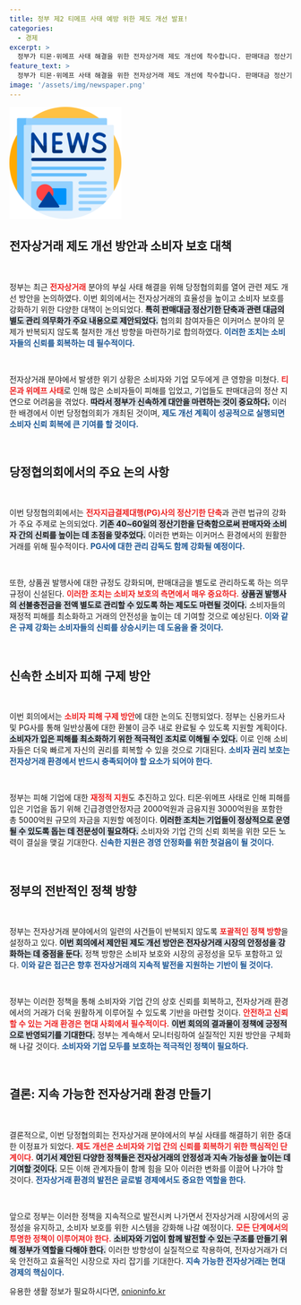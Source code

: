 ```yaml
---
title: 정부 제2 티메프 사태 예방 위한 제도 개선 발표!
categories:
  - 경제
excerpt: >
  정부가 티몬·위메프 사태 해결을 위한 전자상거래 제도 개선에 착수합니다. 판매대금 정산기한을 단축하고, 즉각적인 소비자 환불 조치를 약속하며, 긴급 자금 지원도 추진 중입니다. 소비자 권리 보호를 위한 강력한 대책이 예고됩니다!
feature_text: >
  정부가 티몬·위메프 사태 해결을 위한 전자상거래 제도 개선에 착수합니다. 판매대금 정산기한을 단축하고, 즉각적인 소비자 환불 조치를 약속하며, 긴급 자금 지원도 추진 중입니다. 소비자 권리 보호를 위한 강력한 대책이 예고됩니다!
image: '/assets/img/newspaper.png'
---
```


<p><img src="/assets/img/newspaper.png" alt="kimp 속보" /></p>

<h2 data-ke-size="size26">전자상거래 제도 개선 방안과 소비자 보호 대책</h2>

<p data-ke-size="size16">&nbsp;</p>

<p>정부는 최근 <b><span style="color: #ee2323;">전자상거래</span></b> 분야의 부실 사태 해결을 위해 당정협의회를 열어 관련 제도 개선 방안을 논의하였다. 이번 회의에서는 전자상거래의 효율성을 높이고 소비자 보호를 강화하기 위한 다양한 대책이 논의되었다. <b><span style="background-color: #21538527;">특히 판매대금 정산기한 단축과 관련 대금의 별도 관리 의무화가 주요 내용으로 제안되었다.</span></b> 협의회 참여자들은 이커머스 분야의 문제가 반복되지 않도록 철저한 개선 방향을 마련하기로 합의하였다. <b><span style="color: #1a5490;">이러한 조치는 소비자들의 신뢰를 회복하는 데 필수적이다.</span></b></p>

<p data-ke-size="size16">&nbsp;</p>

<p>전자상거래 분야에서 발생한 위기 상황은 소비자와 기업 모두에게 큰 영향을 미쳤다. <b><span style="color: #ee2323;">티몬과 위메프 사태</span></b>로 인해 많은 소비자들이 피해를 입었고, 기업들도 판매대금의 정산 지연으로 어려움을 겪었다. <b><span style="background-color: #21538527;">따라서 정부가 신속하게 대안을 마련하는 것이 중요하다.</span></b> 이러한 배경에서 이번 당정협의회가 개최된 것이며, <b><span style="color: #1a5490;">제도 개선 계획이 성공적으로 실행되면 소비자 신뢰 회복에 큰 기여를 할 것이다.</span></b></p>

<p data-ke-size="size16">&nbsp;</p>

<h2 data-ke-size="size26">당정협의회에서의 주요 논의 사항</h2>

<p data-ke-size="size16">&nbsp;</p>

<p>이번 당정협의회에서는 <b><span style="color: #ee2323;">전자지급결제대행(PG)사의 정산기한 단축</span></b>과 관련 법규의 강화가 주요 주제로 논의되었다. <b><span style="background-color: #21538527;">기존 40~60일의 정산기한을 단축함으로써 판매자와 소비자 간의 신뢰를 높이는 데 초점을 맞추었다.</span></b> 이러한 변화는 이커머스 환경에서의 원활한 거래를 위해 필수적이다. <b><span style="color: #1a5490;">PG사에 대한 관리 감독도 함께 강화될 예정이다.</span></b></p>

<p data-ke-size="size16">&nbsp;</p>

<p>또한, 상품권 발행사에 대한 규정도 강화되며, 판매대금을 별도로 관리하도록 하는 의무 규정이 신설된다. <b><span style="color: #ee2323;">이러한 조치는 소비자 보호의 측면에서 매우 중요하다.</span></b> <b><span style="background-color: #21538527;">상품권 발행사의 선불충전금을 전액 별도로 관리할 수 있도록 하는 제도도 마련될 것이다.</span></b> 소비자들의 재정적 피해를 최소화하고 거래의 안전성을 높이는 데 기여할 것으로 예상된다. <b><span style="color: #1a5490;">이와 같은 규제 강화는 소비자들의 신뢰를 상승시키는 데 도움을 줄 것이다.</span></b></p>

<p data-ke-size="size16">&nbsp;</p>

<h2 data-ke-size="size26">신속한 소비자 피해 구제 방안</h2>

<p data-ke-size="size16">&nbsp;</p>

<p>이번 회의에서는 <b><span style="color: #ee2323;">소비자 피해 구제 방안</span></b>에 대한 논의도 진행되었다. 정부는 신용카드사 및 PG사를 통해 일반상품에 대한 환불이 금주 내로 완료될 수 있도록 지원할 계획이다. <b><span style="background-color: #21538527;">소비자가 입은 피해를 최소화하기 위한 적극적인 조치로 이해될 수 있다.</span></b> 이로 인해 소비자들은 더욱 빠르게 자신의 권리를 회복할 수 있을 것으로 기대된다. <b><span style="color: #1a5490;">소비자 권리 보호는 전자상거래 환경에서 반드시 충족되어야 할 요소가 되어야 한다.</span></b></p>

<p data-ke-size="size16">&nbsp;</p>

<p>정부는 피해 기업에 대한 <b><span style="color: #ee2323;">재정적 지원</span></b>도 추진하고 있다. 티몬·위메프 사태로 인해 피해를 입은 기업을 돕기 위해 긴급경영안정자금 2000억원과 금융지원 3000억원을 포함한 총 5000억원 규모의 자금을 지원할 예정이다. <b><span style="background-color: #21538527;">이러한 조치는 기업들이 정상적으로 운영될 수 있도록 돕는 데 전문성이 필요하다.</span></b> 소비자와 기업 간의 신뢰 회복을 위한 모든 노력이 결실을 맺길 기대한다. <b><span style="color: #1a5490;">신속한 지원은 경영 안정화를 위한 첫걸음이 될 것이다.</span></b></p>

<p data-ke-size="size16">&nbsp;</p>

<h2 data-ke-size="size26">정부의 전반적인 정책 방향</h2>

<p data-ke-size="size16">&nbsp;</p>

<p>정부는 전자상거래 분야에서의 일련의 사건들이 반복되지 않도록 <b><span style="color: #ee2323;">포괄적인 정책 방향</span></b>을 설정하고 있다. <b><span style="background-color: #21538527;">이번 회의에서 제안된 제도 개선 방안은 전자상거래 시장의 안정성을 강화하는 데 중점을 둔다.</span></b> 정책 방향은 소비자 보호와 시장의 공정성을 모두 포함하고 있다. <b><span style="color: #1a5490;">이와 같은 접근은 향후 전자상거래의 지속적 발전을 지원하는 기반이 될 것이다.</span></b></p>

<p data-ke-size="size16">&nbsp;</p>

<p>정부는 이러한 정책을 통해 소비자와 기업 간의 상호 신뢰를 회복하고, 전자상거래 환경에서의 거래가 더욱 원활하게 이루어질 수 있도록 기반을 마련할 것이다. <b><span style="color: #ee2323;">안전하고 신뢰할 수 있는 거래 환경은 현대 사회에서 필수적이다.</span></b> <b><span style="background-color: #21538527;">이번 회의의 결과물이 정책에 긍정적으로 반영되기를 기대한다.</span></b> 정부는 계속해서 모니터링하여 실질적인 지원 방안을 구체화해 나갈 것이다. <b><span style="color: #1a5490;">소비자와 기업 모두를 보호하는 적극적인 정책이 필요하다.</span></b></p>

<p data-ke-size="size16">&nbsp;</p>

<h2 data-ke-size="size26">결론: 지속 가능한 전자상거래 환경 만들기</h2>

<p data-ke-size="size16">&nbsp;</p>

<p>결론적으로, 이번 당정협의회는 전자상거래 분야에서의 부실 사태를 해결하기 위한 중대한 이정표가 되었다. <b><span style="color: #ee2323;">제도 개선은 소비자와 기업 간의 신뢰를 회복하기 위한 핵심적인 단계이다.</span></b> <b><span style="background-color: #21538527;">여기서 제안된 다양한 정책들은 전자상거래의 안정성과 지속 가능성을 높이는 데 기여할 것이다.</span></b> 모든 이해 관계자들이 함께 힘을 모아 이러한 변화를 이끌어 나가야 할 것이다. <b><span style="color: #1a5490;">전자상거래 환경의 발전은 글로벌 경제에서도 중요한 역할을 한다.</span></b></p>

<p data-ke-size="size16">&nbsp;</p>

<p>앞으로 정부는 이러한 정책을 지속적으로 발전시켜 나가면서 전자상거래 시장에서의 공정성을 유지하고, 소비자 보호를 위한 시스템을 강화해 나갈 예정이다. <b><span style="color: #ee2323;">모든 단계에서의 투명한 정책이 이루어져야 한다.</span></b> <b><span style="background-color: #21538527;">소비자와 기업이 함께 발전할 수 있는 구조를 만들기 위해 정부가 역할을 다해야 한다.</span></b> 이러한 방향성이 실질적으로 작용하여, 전자상거래가 더욱 안전하고 효율적인 시장으로 자리 잡기를 기대한다. <b><span style="color: #1a5490;">지속 가능한 전자상거래는 현대 경제의 핵심이다.</span></b></p>
유용한 생활 정보가 필요하시다면, <a href="https://onioninfo.kr" rel="dofollow">onioninfo.kr</a>


